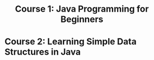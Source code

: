 <h1 align='center'> Course 1: Java Programming for Beginners </h1> 

# Course 2: Learning Simple Data Structures in Java

